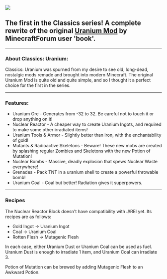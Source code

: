 ![](https://i.imgur.com/z7VRzal.png)
## The first in the Classics series! A complete rewrite of the original [Uranium Mod](https://web.archive.org/web/20171014125649/https://www.minecraftforum.net/forums/mapping-and-modding-java-edition/minecraft-mods/1274100-uranium-mod-1-7-10-1-7-2-multiplayer-500k) by MinecraftForum user 'book'.

----------

### About Classics: Uranium:
Classics: Uranium was spurned from my desire to see old, long-dead, nostalgic mods remade and brought into modern Minecraft. The original Uranium Mod is quite old and quite simple, and so I thought it a perfect choice for the first in the series.

----------

### Features:
 * Uranium Ore - Generates from -32 to 32. Be careful not to touch it or drop anything on it!
 * Nuclear Reactor - A cheaper way to create Uranium Ingots, and required to make some other irradiated items!
 * Uranium Tools & Armor - Slightly better than iron, with the enchantability of gold!
 * Mutants & Radioactive Skeletons - Beware! These new mobs are created by splashing regular Zombies and Skeletons with the new Potion of Mutation!
 * Nuclear Bombs - Massive, deadly explosion that spews Nuclear Waste everywhere!
 * Grenades - Pack TNT in a uranium shell to create a powerful throwable bomb!
 * Uranium Coal - Coal but better! Radiation gives it superpowers.

----------
### Recipes
The Nuclear Reactor Block doesn't have compatibility with J/REI yet. Its recipes are as follows:
* Gold Ingot -> Uranium Ingot
* Coal -> Uranium Coal
* Rotten Flesh -> Mutagenic Flesh

In each case, either Uranium Dust or Uranium Coal can be used as fuel. Uranium Dust is enough to irradiate 1 item, and Uranium Coal can irradiate 3.

Potion of Mutation can be brewed by adding Mutagenic Flesh to an Awkward Potion.
